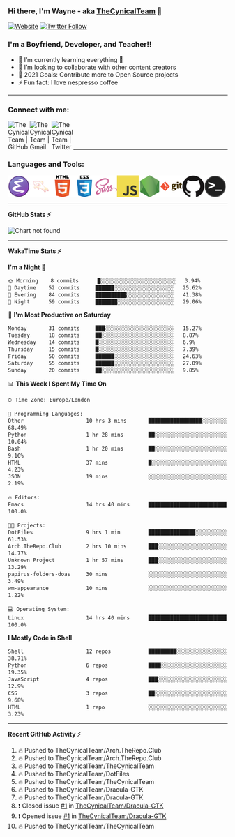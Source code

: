 ### Hi there, I'm Wayne - aka [TheCynicalTeam][website] 👋

[![Website](https://img.shields.io/website?label=github.com/TheCynicalTeam/&color=orange&style=flat-square&url=https://github.com/TheCynicalTeam/)][website]
[![Twitter Follow](https://img.shields.io/twitter/follow/TheCynicalTeam?color=orange&logo=twitter&style=flat-square)](https://twitter.com/intent/follow?original_referer=https%3A%2F%2Fgithub.com%2FTheCynicalTeam&screen_name=TheCynicalTeam)

### I'm a Boyfriend, Developer, and Teacher!!

- 🌱 I’m currently learning everything 🤣
- 👯 I’m looking to collaborate with other content creators
- 🥅 2021 Goals: Contribute more to Open Source projects
- ⚡ Fun fact: I love nespresso coffee

---
### Connect with me:

[<img align="left" alt="TheCynicalTeam | GitHub" width="50px" src="https://cdn.jsdelivr.net/npm/simple-icons@v3/icons/github.svg" />][website]
[<img align="left" alt="TheCynicalTeam | Gmail" width="50px" src="https://cdn.jsdelivr.net/npm/simple-icons@v3/icons/gmail.svg" />][email]
[<img align="left" alt="TheCynicalTeam | Twitter" width="50px" src="https://cdn.jsdelivr.net/npm/simple-icons@v3/icons/telegram.svg" />][telegram]

[website]: https://github.com/TheCynicalTeam/
[email]: mailto:wayne6324@gmail.com
[telegram]: https://t.me/TheRepoClub

<br />
<br />
<br />

---
### Languages and Tools:

<img align="left" alt="Emacs" width="50px" src="https://raw.githubusercontent.com/github/explore/80688e429a7d4ef2fca1e82350fe8e3517d3494d/topics/emacs/emacs.png" />
<img align="left" alt="Fish" width="50px" src="https://raw.githubusercontent.com/github/explore/80688e429a7d4ef2fca1e82350fe8e3517d3494d/topics/fish/fish.png" />
<img align="left" alt="HTML5" width="50px" src="https://raw.githubusercontent.com/github/explore/80688e429a7d4ef2fca1e82350fe8e3517d3494d/topics/html/html.png" />
<img align="left" alt="CSS3" width="50px" src="https://raw.githubusercontent.com/github/explore/80688e429a7d4ef2fca1e82350fe8e3517d3494d/topics/css/css.png" />
<img align="left" alt="Sass" width="50px" src="https://raw.githubusercontent.com/github/explore/80688e429a7d4ef2fca1e82350fe8e3517d3494d/topics/sass/sass.png" />
<img align="left" alt="JavaScript" width="50px" src="https://raw.githubusercontent.com/github/explore/80688e429a7d4ef2fca1e82350fe8e3517d3494d/topics/javascript/javascript.png" />
<img align="left" alt="Node.js" width="50px" src="https://raw.githubusercontent.com/github/explore/80688e429a7d4ef2fca1e82350fe8e3517d3494d/topics/nodejs/nodejs.png" />
<img align="left" alt="Git" width="50px" src="https://raw.githubusercontent.com/github/explore/80688e429a7d4ef2fca1e82350fe8e3517d3494d/topics/git/git.png" />
<img align="left" alt="GitHub" width="50px" src="https://raw.githubusercontent.com/github/explore/78df643247d429f6cc873026c0622819ad797942/topics/github/github.png" />
<img align="left" alt="Terminal" width="50px" src="https://raw.githubusercontent.com/github/explore/80688e429a7d4ef2fca1e82350fe8e3517d3494d/topics/terminal/terminal.png" />

<br />
<br />
<br />

---

**GitHub Stats ⚡**

![Chart not found](https://github-readme-stats.vercel.app/api?username=TheCynicalTeam&theme=tokyonight&show_icons=true&count_private=true&hide_border=true&include_all_commits=true&custom_title=TheCynicalTeam%27s+GitHub+Stats)


---

**WakaTime Stats ⚡**

<!--START_SECTION:waka-->
**I'm a Night 🦉** 

```text
🌞 Morning    8 commits      █░░░░░░░░░░░░░░░░░░░░░░░░   3.94% 
🌆 Daytime    52 commits     ██████░░░░░░░░░░░░░░░░░░░   25.62% 
🌃 Evening    84 commits     ██████████░░░░░░░░░░░░░░░   41.38% 
🌙 Night      59 commits     ███████░░░░░░░░░░░░░░░░░░   29.06%

```
📅 **I'm Most Productive on Saturday** 

```text
Monday       31 commits     ███░░░░░░░░░░░░░░░░░░░░░░   15.27% 
Tuesday      18 commits     ██░░░░░░░░░░░░░░░░░░░░░░░   8.87% 
Wednesday    14 commits     █░░░░░░░░░░░░░░░░░░░░░░░░   6.9% 
Thursday     15 commits     █░░░░░░░░░░░░░░░░░░░░░░░░   7.39% 
Friday       50 commits     ██████░░░░░░░░░░░░░░░░░░░   24.63% 
Saturday     55 commits     ██████░░░░░░░░░░░░░░░░░░░   27.09% 
Sunday       20 commits     ██░░░░░░░░░░░░░░░░░░░░░░░   9.85%

```


📊 **This Week I Spent My Time On** 

```text
⌚︎ Time Zone: Europe/London

💬 Programming Languages: 
Other                    10 hrs 3 mins       █████████████████░░░░░░░░   68.49% 
Python                   1 hr 28 mins        ██░░░░░░░░░░░░░░░░░░░░░░░   10.04% 
Bash                     1 hr 20 mins        ██░░░░░░░░░░░░░░░░░░░░░░░   9.16% 
HTML                     37 mins             █░░░░░░░░░░░░░░░░░░░░░░░░   4.23% 
JSON                     19 mins             ░░░░░░░░░░░░░░░░░░░░░░░░░   2.19%

🔥 Editors: 
Emacs                    14 hrs 40 mins      █████████████████████████   100.0%

🐱‍💻 Projects: 
DotFiles                 9 hrs 1 min         ███████████████░░░░░░░░░░   61.53% 
Arch.TheRepo.Club        2 hrs 10 mins       ███░░░░░░░░░░░░░░░░░░░░░░   14.77% 
Unknown Project          1 hr 57 mins        ███░░░░░░░░░░░░░░░░░░░░░░   13.29% 
papirus-folders-doas     30 mins             ░░░░░░░░░░░░░░░░░░░░░░░░░   3.49% 
wm-appearance            10 mins             ░░░░░░░░░░░░░░░░░░░░░░░░░   1.22%

💻 Operating System: 
Linux                    14 hrs 40 mins      █████████████████████████   100.0%

```

**I Mostly Code in Shell** 

```text
Shell                    12 repos            █████████░░░░░░░░░░░░░░░░   38.71% 
Python                   6 repos             ████░░░░░░░░░░░░░░░░░░░░░   19.35% 
JavaScript               4 repos             ███░░░░░░░░░░░░░░░░░░░░░░   12.9% 
CSS                      3 repos             ██░░░░░░░░░░░░░░░░░░░░░░░   9.68% 
HTML                     1 repo              ░░░░░░░░░░░░░░░░░░░░░░░░░   3.23%

```



<!--END_SECTION:waka-->

---

**Recent GitHub Activity :zap:**

<!--START_SECTION:activity-->
1. 🔥 Pushed to TheCynicalTeam/Arch.TheRepo.Club
2. 🔥 Pushed to TheCynicalTeam/Arch.TheRepo.Club
3. 🔥 Pushed to TheCynicalTeam/TheCynicalTeam
4. 🔥 Pushed to TheCynicalTeam/DotFiles
5. 🔥 Pushed to TheCynicalTeam/TheCynicalTeam
6. 🔥 Pushed to TheCynicalTeam/Dracula-GTK
7. 🔥 Pushed to TheCynicalTeam/Dracula-GTK
8. ❗️ Closed issue [#1](https://github.com/TheCynicalTeam/Dracula-GTK/issues/1) in [TheCynicalTeam/Dracula-GTK](https://github.com/TheCynicalTeam/Dracula-GTK)
9. ❗️ Opened issue [#1](https://github.com/TheCynicalTeam/Dracula-GTK/issues/1) in [TheCynicalTeam/Dracula-GTK](https://github.com/TheCynicalTeam/Dracula-GTK)
10. 🔥 Pushed to TheCynicalTeam/TheCynicalTeam
<!--END_SECTION:activity-->